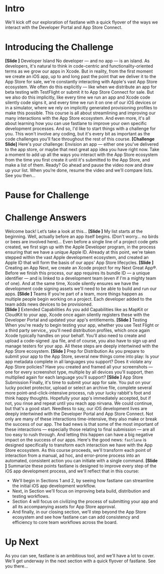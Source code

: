 # Intro
We'll kick off our exploration of fastlane with a quick flyover of the ways we interact with the Developer Portal and App Store Connect.
# Introducing the Challenge
**[Slide ]** Developer Island
No developer — and no app — is an island. As developers, it's natural to think in code-centric and functionality-oriented terms as we grow our apps in Xcode. But in reality, from the first moment we create an iOS app, up to and long past the point that we deliver it to the App Store for sale, we're constantly interacting with Apple's vast App Store ecosystem. 
We often do this explicitly — like when we distribute an app for beta testing with TestFlight or submit it to App Store Connect for sale. But we also do this implicitly, like every time we run an app and Xcode code silently code signs it, and every time we run it on one of our iOS devices or in a simulator, where we rely on implicitly generated provisioning profiles to make this possible.
This course is all about streamlining and improving our many interactions with the App Store ecosystem. And even more, it's all about learning how you can use fastlane to improve your own specific development processes.
And so, I'd like to start things with a challenge for you. This won't involve any coding, but it's every bit as important as the code challenges you'll face throughout the rest of this course.
**[Challenge Slide]**
Here's your challenge: Envision an app — either one you've delivered to the app store, or maybe that next great app idea you have right now. Take a moment to add up all the ways you interact with the App Store ecosystem from the time you first create it until it's submitted to the App Store, and make a list of them. 
Ready? Go ahead and pause the video now and draw up your list. When you’re done, resume the video and we’ll compare lists. See you then…
# Pause for Challenge
# Challenge Answers
Welcome back! Let’s take a look at this…
**[Slide ]** 
My list starts at the beginning. Well, actually before an app itself begins. (Don't worry… no birds or bees are involved here)…
Even before a single line of a project code gets created, we first sign up with the Apple Developer program, in the process ensuring that we have a unique Apple ID. Already at this point, we're taken stepped within the vast Apple development ecosystem, and created an Apple ID that will form the basis of our apps' App Store lifecycles.
**[Slide ]** Creating an App
Next, we create an Xcode project for my Next Great App®. Before we finish this process, our app requires its bundle ID — a unique identifier — and is linked to a development team (even if I'm a mighty team of one). And at the same time, Xcode silently ensures we have the development code signing assets we'll need to be able to build and run our apps.
**[Slide ]** Teams
If you're part of a team, more things happen as multiple people begin working on a project. Each developer added to the team adds news devices to be provisioned.  
**[Slide ]** Extended Capabilities
As you add Capabilities like as MapKit or CloudKit to your app, Xcode once again silently registers these with the Developer Portal and updated your app's entitlements.
**[Slide ]** Testing
When you're ready to begin testing your app, whether you use Test Flight or a third party service,, you'll need distribution profiles, which once again Xcode typically handles on your behalf. You'll also need to create and upload a code-signed .ipa file, and of course, you also have to sign up and manage testers for your app. All these steps are deeply intertwined with the App Store ecosystem.
**[Slide ]** Prep for Distribution
As you prepare to submit your app to the App Store, several new things come into play: Is your app metadata complete in all languages you support? Does it violate any App Store policies? Have you created and framed all your screenshots — one for every screenshot type, multiple by all devices you'll support, then multiplied again for each language you'll support?
**[Slide ]** App Store Submission
Finally, it's time to submit your app for sale. You put on your lucky pocket protector, upload or select an archive file, complete several more point-and-click-intensive process, rub your lucky rabbit's foot and think happy thoughts. Hopefully your app's immediately accepted, but if not, you rinse and repeat until you reach app nirvana.
We could continue, but that's a good start.
Needless to say, our iOS development lives are deeply intertwined with the Developer Portal and App Store Connect. Not only are many of these interactions time-intensive, they also make or break the success of our app. 
The bad news is that some of the most important of these interactions — especially those relating to final submission — are all too easy to rush through. And letting this happen can have a big negative impact on the success of our apps.
Here's the good news: `fastlane` is designed specifically to transform each interaction we have with the App Store ecosystem. As this course proceeds, we'll transform each point of interaction from a manual, ad hoc, and error-prone process into an automated, consistent action you can initiate with a single command.
**[Slide ]** Summarize these points
fastlane is designed to improve every step of the iOS app development process, and we'll reflect that in this course:
- We'll begin in Sections 1 and 2, by seeing how fastlane can streamline the initial iOS app development workflow.
- Next, in Section we'll focus on improving beta build, distribution and testing workflows.
- Section 4 will focus on civilizing the process of submitting your app and all its accompanying assets for App Store approval.
- And finally, in our closing section, we'll step beyond the App Store ecosystem and see how fastlane can can add consistency and efficiency to core team workflows across the board.
# Up Next
As you can see, fastlane is an ambitious tool, and we'll have a lot to cover.
We'll get underway in the next section with a quick flyover of fastlane. See you there…